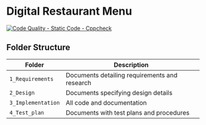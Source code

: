 # Digital Restaurant Menu
[![Code Quality - Static Code - Cppcheck](https://github.com/257858/miniproject_Restaurant_menu/actions/workflows/cppcheck.yml/badge.svg)](https://github.com/257858/miniproject_Restaurant_menu/actions/workflows/cppcheck.yml)
## Folder Structure
Folder             | Description
-------------------| -----------------------------------------
`1_Requirements`   | Documents detailing requirements and research
`2_Design`         | Documents specifying design details
`3_Implementation` | All code and documentation
`4_Test_plan`      | Documents with test plans and procedures




